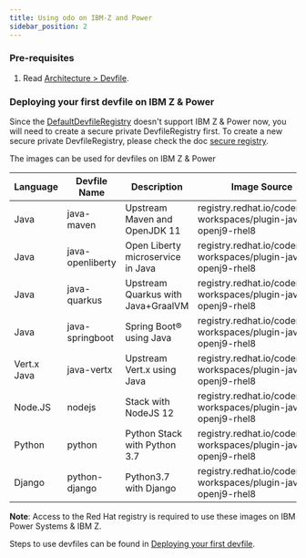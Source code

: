 ```yaml
---
title: Using odo on IBM-Z and Power
sidebar_position: 2
---
```

### Pre-requisites
1. Read [Architecture > Devfile](../architecture/devfile.md).

### Deploying your first devfile on IBM Z & Power
Since the [DefaultDevfileRegistry](https://github.com/odo-devfiles/registry) doesn't support IBM Z & Power now, you will need to create a secure private DevfileRegistry first. To create a new secure private DevfileRegistry, please check the doc [secure registry](../architecture/secure-registry.md).

The images can be used for devfiles on IBM Z & Power

|Language   | Devfile Name  | Description   | Image Source  | Supported Platform    |
| ----------- | ----------- | ----------- | ----------- | ----------- |
| Java      | java-maven    | Upstream Maven and OpenJDK 11 | registry.redhat.io/codeready-workspaces/plugin-java11-openj9-rhel8 | s390x, ppc64le |
| Java      | java-openliberty | Open Liberty microservice in Java | registry.redhat.io/codeready-workspaces/plugin-java11-openj9-rhel8 | s390x, ppc64le |
| Java | java-quarkus | Upstream Quarkus with Java+GraalVM | registry.redhat.io/codeready-workspaces/plugin-java8-openj9-rhel8 | s390x, ppc64le|
| Java | java-springboot | Spring Boot® using Java| registry.redhat.io/codeready-workspaces/plugin-java11-openj9-rhel8 | s390x, ppc64le|
| Vert.x Java| java-vertx | Upstream Vert.x using Java | registry.redhat.io/codeready-workspaces/plugin-java11-openj9-rhel8 | s390x, ppc64le|
| Node.JS | nodejs | Stack with NodeJS 12 | registry.redhat.io/codeready-workspaces/plugin-java8-openj9-rhel8 | s390x, ppc64le|
| Python| python | Python Stack with Python 3.7 | registry.redhat.io/codeready-workspaces/plugin-java8-openj9-rhel8 | s390x, ppc64le|
| Django| python-django| Python3.7 with Django| registry.redhat.io/codeready-workspaces/plugin-java8-openj9-rhel8| s390x, ppc64le|

**Note**: Access to the Red Hat registry is required to use these images on IBM Power Systems & IBM Z.

Steps to use devfiles can be found in [Deploying your first devfile](deploying-your-first-devfile.md).
